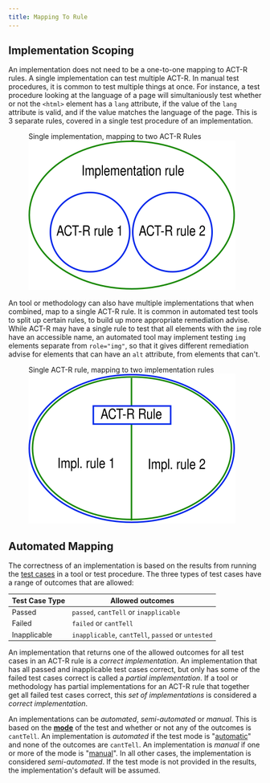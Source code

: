 ```yaml
---
title: Mapping To Rule
---
```


## Implementation Scoping

An implementation does not need to be a one-to-one mapping to ACT-R rules. A single implementation can test multiple ACT-R. In manual test procedures, it is common to test multiple things at once. For instance, a test procedure looking at the language of a page will simultaniously test whether or not the `<html>` element has a `lang` attribute, if the value of the `lang` attribute is valid, and if the value matches the language of the page. This is 3 separate rules, covered in a single test procedure of an implementation.

<figure role="figure" aria-label="Single implementation, mapping to two ACT-R Rules">
  <figcaption>Single implementation, mapping to two ACT-R Rules</figcaption>
  <img src="./images/impl-large-scope.svg" alt="">
</figure>

An tool or methodology can also have multiple implementations that when combined, map to a single ACT-R rule. It is common in automated test tools to split up certain rules, to build up more appropriate remediation advise. While ACT-R may have a single rule to test that all elements with the `img` role have an accessible name, an automated tool may implement testing `img` elements separate from `role="img"`, so that it gives different remediation advise for elements that can have an `alt` attribute, from elements that can't.

<figure role="figure" aria-label="Single ACT-R rule, mapping to two implementation rules">
  <figcaption>Single ACT-R rule, mapping to two implementation rules</figcaption>
  <img src="./images/impl-small-scope.svg" alt="">
</figure>

## Automated Mapping

The correctness of an implementation is based on the results from running the [test cases](../testcases/) in a tool or test procedure. The three types of test cases have a range of outcomes that are allowed:

| Test Case Type | Allowed outcomes                                   |
| -------------- | -------------------------------------------------- |
| Passed         | `passed`, `cantTell` or `inapplicable`             |
| Failed         | `failed` or `cantTell`                             |
| Inapplicable   | `inapplicable`, `cantTell`, `passed` or `untested` |

An implementation that returns one of the allowed outcomes for all test cases in an ACT-R rule is a _correct implementation_. An implementation that has all passed and inapplicable test cases correct, but only has some of the failed test cases correct is called a _partial implementation_. If a tool or methodology has partial implementations for an ACT-R rule that together get all failed test cases correct, this _set of implementations_ is considered a _correct implementation_.

An implementations can be _automated_, _semi-automated_ or _manual_. This is based on the **[mode](https://www.w3.org/TR/EARL10-Schema/#mode)** of the test and whether or not any of the outcomes is `cantTell`. An implementation is _automated_ if the test mode is "[automatic](https://www.w3.org/TR/EARL10-Schema/#automatic)" and none of the outcomes are `cantTell`. An implementation is _manual_ if one or more of the mode is "[manual](https://www.w3.org/TR/EARL10-Schema/#manual)". In all other cases, the implementation is considered _semi-automated_. If the test mode is not provided in the results, the implementation's default will be assumed.
